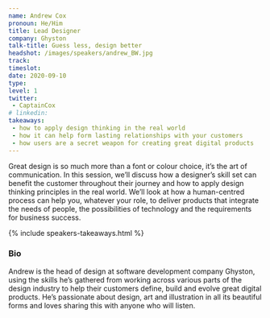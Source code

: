 ```yaml
---
name: Andrew Cox
pronoun: He/Him
title: Lead Designer 
company: Ghyston
talk-title: Guess less, design better
headshot: /images/speakers/andrew_BW.jpg
track: 
timeslot: 
date: 2020-09-10
type: 
level: 1
twitter:
 - CaptainCox
# linkedin: 
takeaways:
 - how to apply design thinking in the real world
 - how it can help form lasting relationships with your customers
 - how users are a secret weapon for creating great digital products
---
```


<p>Great design is so much more than a font or colour choice, it’s the art of communication. In this session, we’ll discuss how a designer’s skill set can benefit the customer throughout their journey and how to apply design thinking principles in the real world. We’ll look at how a human-centred process can help you, whatever your role, to deliver products that integrate the needs of people, the possibilities of technology and the requirements for business success.</p>

{% include speakers-takeaways.html %}

<h3>Bio</h3>
<p>Andrew is the head of design at software development company Ghyston, using the skills he’s gathered from working across various parts of the design industry to help their customers define, build and evolve great digital products. He’s passionate about design, art and illustration in all its beautiful forms and loves sharing this with anyone who will listen.</p>